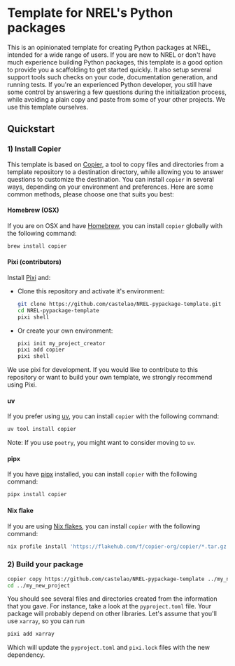 # Template for NREL's Python packages

This is an opinionated template for creating Python packages at NREL,
intended for a wide range of users. If you are new to NREL or don't have
much experience building Python packages, this template is a good option
to provide you a scaffolding to get started quickly. It also setup several
support tools such checks on your code, documentation generation, and
running tests.
If you're an experienced Python developer, you still have some control by
answering a few questions during the initialization process, while avoiding
a plain copy and paste from some of your other projects. We use this
template ourselves.

## Quickstart

### 1) Install Copier

This template is based on [Copier](https://copier.readthedocs.io), a tool to
copy files and directories from a template repository to a destination
directory, while allowing you to answer questions to customize the
destination. You can install `copier` in several ways, depending on your
environment and preferences. Here are some common methods, please choose one
that suits you best:


#### Homebrew (OSX)

If you are on OSX and have [Homebrew](https://brew.sh/), you can install
`copier` globally with the following command:

```bash
brew install copier
```

#### Pixi (contributors)

Install [Pixi](https://pixi.sh/latest/#installation) and:

- Clone this repository and activate it's environment:
  ```bash
  git clone https://github.com/castelao/NREL-pypackage-template.git
  cd NREL-pypackage-template
  pixi shell
  ```

- Or create your own environment:
  ```bash
  pixi init my_project_creator
  pixi add copier
  pixi shell
  ```

We use pixi for development. If you would like to contribute to this repository or want to build your own template, we strongly recommend using Pixi.

#### uv

If you prefer using [uv](https://docs.astral.sh/uv/#tool-management), you can install `copier` with the following command:

```bash
uv tool install copier
```

Note: If you use `poetry`, you might want to consider moving to `uv`.

#### pipx

If you have [pipx](https://pypa.github.io/pipx/) installed, you can install `copier` with the following command:

```bash
pipx install copier
```

#### Nix flake

If you are using [Nix flakes](https://nixos.wiki/wiki/Flakes), you can install `copier` with the following command:

```bash
nix profile install 'https://flakehub.com/f/copier-org/copier/*.tar.gz'
```

### 2) Build your package

```bash
copier copy https://github.com/castelao/NREL-pypackage-template ../my_new_project
cd ../my_new_project
```

You should see several files and directories created from the information
that you gave. For instance, take a look at the `pyproject.toml` file.
Your package will probably depend on other libraries. Let's assume that
you'll use `xarray`, so you can run
```bash
pixi add xarray
```
Which will update the `pyproject.toml` and `pixi.lock` files with the new
dependency.
